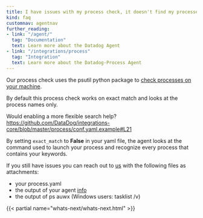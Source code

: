 ```yaml
---
title: I have issues with my process check, it doesn't find my processes!
kind: faq
customnav: agentnav
further_reading:
- link: "/agent/"
  tag: "Documentation"
  text: Learn more about the Datadog Agent
- link: "/integrations/process"
  tag: "Integration"
  text: Learn more about the Datadog-Process Agent
---
```


Our process check uses the psutil python package to [check processes on your machine](https://github.com/DataDog/integrations-core/blob/master/process/check.py#L117-L134).

By default this process check works on exact match and looks at the process names only.

Would enabling a more flexible search help? https://github.com/DataDog/integrations-core/blob/master/process/conf.yaml.example#L21

By setting `exact_match` to **False** in your yaml file, the agent looks at the command used to launch your process and recognize every process that contains your keywords.

If you still have issues you can reach out to [us](/help) with the following files as attachments:

* your process.yaml
* the output of your agent [info](/agent/faq/agent-status-and-information)
* the output of ps auwx (Windows users: tasklist /v)

{{< partial name="whats-next/whats-next.html" >}}
